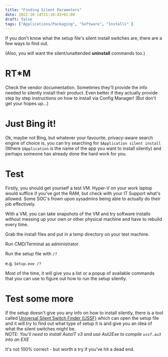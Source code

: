 ```yaml
---
title: "Finding Silent Parameters"
date: 2022-10-14T21:10:43+01:00
draft: false
tags: ["Applications/Packaging", "Software", "Installs" ] 
---
```


If you don't know what the setup file's silent install switches are, there are a few ways to find out.

(Also, you will want the silent/unattended **uninstall** commands too.)


# RT\*M

Check the vendor documentation. Sometimes they'll provide the info needed to silently install their product. Even better if they actually provide step by step instructions on how to install via Config Manager! (But don't get your hopes up...)


# Just Bing it!

Ok, maybe not Bing, but whatever your favourite, privacy-aware search engine of choice is, you can try searching for `$Application silent install` (Where `$Application` is the name of the app you want to install silently) and perhaps someone has already done the hard work for you.

# Test

Firstly, you should get yourself a test VM. Hyper-V on your work laptop would suffice if you've got the RAM, but check with your IT Support what's allowed. Some SOC's frown upon sysadmins being able to actually do their job effectively.

With a VM, you can take snapshots of the VM and try software installs without messing up your own or other physical machine and have to rebuild every time.

Grab the install files and put in a temp directory on your test machine.

Run CMD/Terminal as administrator.

Run the setup file with `/?`

e.g. `Setup.exe /?`

Most of the time, it will give you a list or a popup of available commands that you can use to figure out how to run the setup silently.

# Test some more

If the setup doesn't give you any info on how to install silently, there is a tool called [Universal Silent Switch Finder (USSF)](https://github.com/alexandruavadanii/USSF) which can open the setup file and it will try to find out what type of setup it is and give you an idea of what the silent switches might be.  
NOTE: *You'll need to install AutoIT v3 and use Aut2Exe to compile `ussf.au3` into an EXE*

It's not 100% correct - but worth a try if you've hit a dead end.
